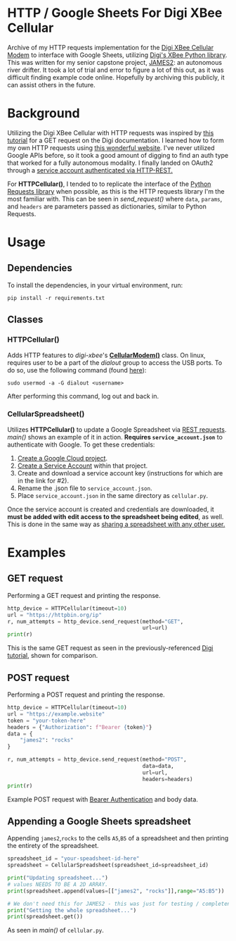 # HTTP / Google Sheets For Digi XBee Cellular
Archive of my HTTP requests implementation for the 
[Digi XBee Cellular Modem](https://www.digi.com/products/models/xk3-c-a2-t-ub) to 
interface with Google Sheets, utilizing 
[Digi's XBee Python library](https://github.com/digidotcom/xbee-python).
This was written for my senior capstone project, 
[JAMES2](https://drive.google.com/file/d/1XdHSq_d-kd0wOfchhkvFJ0ObRg7Xfi57/view):
an autonomous river drifter. It took a lot of trial and error to figure a lot of this out, as it was difficult finding example code online. Hopefully by archiving this publicly, it can assist others in the future.


# Background
Utilizing the Digi XBee Cellular with HTTP requests was inspired by 
[this tutorial](https://www.digi.com/resources/documentation/Digidocs/90002253/Tasks/t_get_http.htm?tocpath=XBee%20connection%20examples%7C_____5) for a GET request
on the Digi documentation. I learned how to form my own HTTP requests using 
[this wonderful website](https://reqbin.com/req/nfilsyk5/get-request-example).
I've never utilized Google APIs before, so it took a good amount of digging to
find an auth type that worked for a fully autonomous modality. 
I finally landed on OAuth2 through a 
[service account authenticated via HTTP-REST.](https://developers.google.com/identity/protocols/oauth2/service-account#httprest) 

For **HTTPCellular()**, I tended to to replicate the interface of the 
[Python Requests library](https://docs.python-requests.org/en/latest/) 
when possible, as this is the HTTP requests library I'm the most familiar with.
This can be seen in *send_request()* where `data`, `params`, and `headers` are parameters passed as dictionaries, similar to Python Requests. 

# Usage
## Dependencies
To install the dependencies, in your virtual environment, run:

`pip install -r requirements.txt`

## Classes
### HTTPCellular()
Adds HTTP features to *digi-xbee*'s 
[**CellularModem()**](https://xbplib.readthedocs.io/en/latest/api/digi.xbee.devices.html#digi.xbee.devices.CellularDevice)
class. On linux, requires user to be a part of the *dialout* group to access the USB 
ports. To do  so, use the following command (found 
[here](https://meshtastic.discourse.group/t/question-on-permission-denied-dev-ttyusb0/590/7)):

`sudo usermod -a -G dialout <username>`

After performing this command, log out and back in.

### CellularSpreadsheet()
Utilizes **HTTPCellular()** to update a Google Spreadsheet via 
[REST requests](https://developers.google.com/sheets/api/reference/rest). 
*main()* shows an example of it in action. 
**Requires `service_account.json`** to authenticate with Google. To get these credentials:

1. [Create a Google Cloud project](https://developers.google.com/workspace/guides/create-project).
2. [Create a Service Account](https://developers.google.com/identity/protocols/oauth2/service-account#creatinganaccount)
 within that project.
3. Create and download a service account key (instructions for which are in the link for #2).
4. Rename the .json file to `service_account.json`.
5. Place `service_account.json` in the same directory as `cellular.py`.

Once the service account is created and credentials are downloaded, it 
**must be added with edit access to the spreadsheet being edited**, as well.
 This is done in the same way as 
 [sharing a spreadsheet with any other user.](https://support.google.com/docs/answer/9331169?hl=en#6.1)

# Examples
## GET request
Performing a GET request and printing the response.
```python
http_device = HTTPCellular(timeout=10)
url = "https://httpbin.org/ip"
r, num_attempts = http_device.send_request(method="GET", 
                                           url=url)
print(r)
```
This is the same GET request as seen in the previously-referenced 
[Digi tutorial](https://www.digi.com/resources/documentation/Digidocs/90002253/Tasks/t_get_http.htm?tocpath=XBee%20connection%20examples%7C_____5),
 shown for comparison.
## POST request
Performing a POST request and printing the response.
```python
http_device = HTTPCellular(timeout=10)
url = "https://example.website"
token = "your-token-here"
headers = {"Authorization": f"Bearer {token}"}
data = {
    "james2": "rocks"
}

r, num_attempts = http_device.send_request(method="POST", 
                                           data=data,
                                           url=url,
                                           headers=headers)
print(r)
```
Example POST request with [Bearer Authentication](https://swagger.io/docs/specification/authentication/bearer-authentication/)
 and body data.

## Appending a Google Sheets spreadsheet
Appending `james2`,`rocks` to the cells `A5`,`B5` of a spreadsheet and then printing the entirety of 
the spreadsheet.
```python
spreadsheet_id = "your-speadsheet-id-here"
spreadsheet = CellularSpreadsheet(spreadsheet_id=spreadsheet_id)

print("Updating spreadsheet...")
# values NEEDS TO BE A 2D ARRAY.
print(spreadsheet.append(values=[["james2", "rocks"]],range="A5:B5"))

# We don't need this for JAMES2 - this was just for testing / completeness
print("Getting the whole spreadsheet...")
print(spreadsheet.get())
```
As seen in *main()* of `cellular.py`.